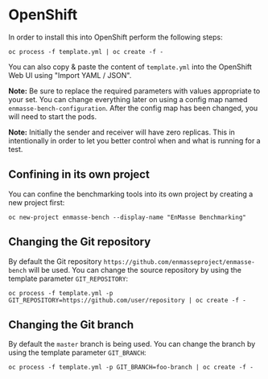# OpenShift

In order to install this into OpenShift perform the following steps:

    oc process -f template.yml | oc create -f -

You can also copy & paste the content of `template.yml` into the OpenShift Web UI using "Import YAML / JSON".

**Note:** Be sure to replace the required parameters with values appropriate to your set. You can change
everything later on using a config map named `enmasse-bench-configuration`. After the config map
has been changed, you will need to start the pods.

**Note:** Initially the sender and receiver will have zero replicas. This in intentionally in order to let
you better control when and what is running for a test.

## Confining in its own project

You can confine the benchmarking tools into its own project by creating a new project first:

    oc new-project enmasse-bench --display-name "EnMasse Benchmarking"

## Changing the Git repository

By default the Git repository `https://github.com/enmasseproject/enmasse-bench` will be used.
You can change the source repository by using the template parameter `GIT_REPOSITORY`:

    oc process -f template.yml -p GIT_REPOSITORY=https://github.com/user/repository | oc create -f -

## Changing the Git branch

By default the `master` branch is being used. You can change the branch by using the template parameter `GIT_BRANCH`:

    oc process -f template.yml -p GIT_BRANCH=foo-branch | oc create -f -
